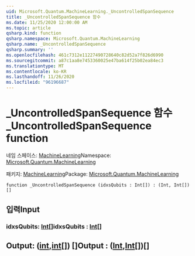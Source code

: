 ```yaml
---
uid: Microsoft.Quantum.MachineLearning._UncontrolledSpanSequence
title: _UncontrolledSpanSequence 함수
ms.date: 11/25/2020 12:00:00 AM
ms.topic: article
qsharp.kind: function
qsharp.namespace: Microsoft.Quantum.MachineLearning
qsharp.name: _UncontrolledSpanSequence
qsharp.summary: ''
ms.openlocfilehash: 461c7312e11227490728640c82d52a7f826d6990
ms.sourcegitcommit: a87c1aa8e7453360025e47ba614f25b02ea84ec3
ms.translationtype: MT
ms.contentlocale: ko-KR
ms.lasthandoff: 11/26/2020
ms.locfileid: "96196687"
---
```

# <a name="_uncontrolledspansequence-function"></a><span data-ttu-id="a78f1-102">_UncontrolledSpanSequence 함수</span><span class="sxs-lookup"><span data-stu-id="a78f1-102">_UncontrolledSpanSequence function</span></span>

<span data-ttu-id="a78f1-103">네임 스페이스: [MachineLearning](xref:Microsoft.Quantum.MachineLearning)</span><span class="sxs-lookup"><span data-stu-id="a78f1-103">Namespace: [Microsoft.Quantum.MachineLearning](xref:Microsoft.Quantum.MachineLearning)</span></span>

<span data-ttu-id="a78f1-104">패키지: [MachineLearning](https://nuget.org/packages/Microsoft.Quantum.MachineLearning)</span><span class="sxs-lookup"><span data-stu-id="a78f1-104">Package: [Microsoft.Quantum.MachineLearning](https://nuget.org/packages/Microsoft.Quantum.MachineLearning)</span></span>




```qsharp
function _UncontrolledSpanSequence (idxsQubits : Int[]) : (Int, Int[])[]
```


## <a name="input"></a><span data-ttu-id="a78f1-105">입력</span><span class="sxs-lookup"><span data-stu-id="a78f1-105">Input</span></span>

### <a name="idxsqubits--int"></a><span data-ttu-id="a78f1-106">idxsQubits: [Int](xref:microsoft.quantum.lang-ref.int)[]</span><span class="sxs-lookup"><span data-stu-id="a78f1-106">idxsQubits : [Int](xref:microsoft.quantum.lang-ref.int)[]</span></span>





## <a name="output--intint"></a><span data-ttu-id="a78f1-107">Output: ([int](xref:microsoft.quantum.lang-ref.int),[int](xref:microsoft.quantum.lang-ref.int)[]) []</span><span class="sxs-lookup"><span data-stu-id="a78f1-107">Output : ([Int](xref:microsoft.quantum.lang-ref.int),[Int](xref:microsoft.quantum.lang-ref.int)[])[]</span></span>

